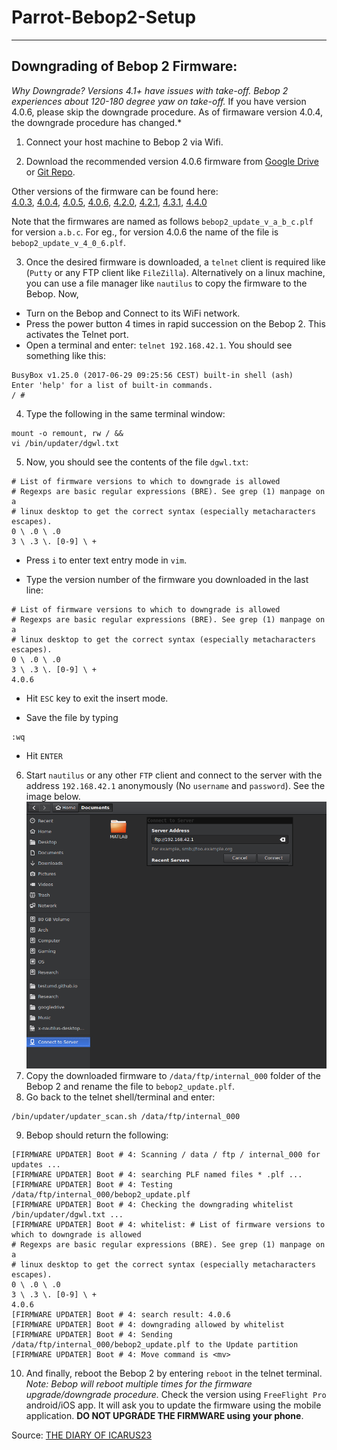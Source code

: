 # Parrot-Bebop2-Setup 

***
## Downgrading of Bebop 2 Firmware:
*Why Downgrade? Versions 4.1+ have issues with take-off. Bebop 2 experiences about 120-180 degree yaw on take-off.* If you have version 4.0.6, please skip the downgrade procedure. As of firmaware version 4.0.4, the downgrade procedure has changed.*

1. Connect your host machine to Bebop 2 via Wifi. 

2. Download the recommended version 4.0.6 firmware from [Google Drive](https://drive.google.com/open?id=1zrpRKtHe-TR_2FuedCzT5tQLqBkdp-Wy) or [Git Repo](https://github.com/prgumd/Parrot-Bebop2-Setup/blob/master/bebop2_update_v_4_0_6.plf).

Other versions of the firmware can be found here: <br />
[4.0.3](https://drive.google.com/open?id=1O4RBNLFKPhsZftSp4SUrgAJQNQsqYNCF), [4.0.4](https://drive.google.com/open?id=1X4IDXzgNrWdo4UWooByo7dMmTMmhng2E), [4.0.5](https://drive.google.com/open?id=1Na5ANPf5kCT_Nk1lxSXrvKhKcHNqo2_Y), [4.0.6](https://drive.google.com/open?id=1zrpRKtHe-TR_2FuedCzT5tQLqBkdp-Wy), [4.2.0](https://drive.google.com/open?id=1m72-I9pifd8PwQdeMOt1PEFuzDc4A6EH), [4.2.1](https://drive.google.com/open?id=1Hejt_EmKkXzUG-Ov9ZAeYIxU7XIGysvC), [4.3.1](https://drive.google.com/open?id=1wSwM9pdRsOSetmv1QOtJFEaOOWFMECtI), [4.4.0](https://drive.google.com/open?id=1e1uE-KZyVcUlgnGBhHri3eN6N4P2nZkd) <br />

Note that the firmwares are named as follows `bebop2_update_v_a_b_c.plf` for version `a.b.c`. For eg., for version 4.0.6 the name of the file is `bebop2_update_v_4_0_6.plf`.

3. Once the desired firmware is downloaded, a `telnet` client is required like (`Putty` or any FTP client like `FileZilla`). Alternatively on a linux machine, you can use a file manager like `nautilus` to copy the firmware to the Bebop. Now,
  * Turn on the Bebop and Connect to its WiFi network.
  * Press the power button 4 times in rapid succession on the Bebop 2. This activates the Telnet port.
  * Open a terminal and enter: `telnet 192.168.42.1`. 
You should see something like this:
```
BusyBox v1.25.0 (2017-06-29 09:25:56 CEST) built-in shell (ash)
Enter 'help' for a list of built-in commands.
/ #
```

4. Type the following in the same terminal window:
```
mount -o remount, rw / &&
vi /bin/updater/dgwl.txt
```

5. Now, you should see the contents of the file `dgwl.txt`:
```
# List of firmware versions to which to downgrade is allowed
# Regexps are basic regular expressions (BRE). See grep (1) manpage on a
# linux desktop to get the correct syntax (especially metacharacters escapes).
0 \ .0 \ .0
3 \ .3 \. [0-9] \ +
```
   * Press `i` to enter text entry mode in `vim`.
  
   * Type the version number of the firmware you downloaded in the last line:
  ```
  # List of firmware versions to which to downgrade is allowed 
  # Regexps are basic regular expressions (BRE). See grep (1) manpage on a 
  # linux desktop to get the correct syntax (especially metacharacters escapes). 
  0 \ .0 \ .0 
  3 \ .3 \. [0-9] \ + 
  4.0.6
  ```
  
   * Hit `ESC` key to exit the insert mode.
  
   * Save the file by typing 
  ```
  :wq
  ```
  
   * Hit `ENTER`
  
6. Start `nautilus` or any other `FTP` client and connect to the server with the address `192.168.42.1` anonymously (No `username` and `password`). See the image below.
![Telnet-Nautilus](img/telnet.png)
7. Copy the downloaded firmware to `/data/ftp/internal_000` folder of the Bebop 2 and rename the file to `bebop2_update.plf`.
8. Go back to the telnet shell/terminal and enter:
```
/bin/updater/updater_scan.sh /data/ftp/internal_000
```
9. Bebop should return the following:
```
[FIRMWARE UPDATER] Boot # 4: Scanning / data / ftp / internal_000 for updates ...
[FIRMWARE UPDATER] Boot # 4: searching PLF named files * .plf ...
[FIRMWARE UPDATER] Boot # 4: Testing /data/ftp/internal_000/bebop2_update.plf
[FIRMWARE UPDATER] Boot # 4: Checking the downgrading whitelist /bin/updater/dgwl.txt ...
[FIRMWARE UPDATER] Boot # 4: whitelist: # List of firmware versions to which to downgrade is allowed
# Regexps are basic regular expressions (BRE). See grep (1) manpage on a
# linux desktop to get the correct syntax (especially metacharacters escapes).
0 \ .0 \ .0
3 \ .3 \. [0-9] \ +
4.0.6
[FIRMWARE UPDATER] Boot # 4: search result: 4.0.6
[FIRMWARE UPDATER] Boot # 4: downgrading allowed by whitelist
[FIRMWARE UPDATER] Boot # 4: Sending
/data/ftp/internal_000/bebop2_update.plf to the Update partition
[FIRMWARE UPDATER] Boot # 4: Move command is <mv>
```
  
10. And finally, reboot the Bebop 2 by entering `reboot` in the telnet terminal. 
*Note: Bebop will reboot multiple times for the firmware upgrade/downgrade procedure.* 
Check the version using `FreeFlight Pro` android/iOS app. It will ask you to update the firmware using the mobile application. **DO NOT UPGRADE THE FIRMWARE using your phone**.


Source: [THE DIARY OF ICARUS23](https://icarus23blog.wordpress.com/2017/07/14/downgrade-del-firmware-del-bebop-2/)
